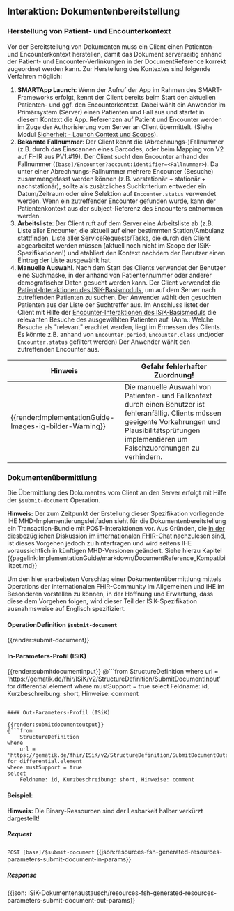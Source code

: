## Interaktion: Dokumentenbereitstellung
### Herstellung von Patient- und Encounterkontext
Vor der Bereitstellung von Dokumenten muss ein Client einen Patienten- und Encounterkontext herstellen, damit das Dokument serverseitig anhand der Patient- und Encounter-Verlinkungen in der DocumentReference korrekt zugeordnet werden kann.
Zur Herstellung des Kontextes sind folgende Verfahren möglich:

1. **SMARTApp Launch**: Wenn der Aufruf der App im Rahmen des SMART-Frameworks erfolgt, kennt der Client bereits beim Start den aktuellen Patienten- und ggf. den Encounterkontext. Dabei wählt ein Anwender im Primärsystem (Server) einen Patienten und Fall aus und startet in diesem Kontext die App. Referenzen auf Patient und Encounter werden im Zuge der Authorisierung vom Server an Client übermittelt. (Siehe Modul [Sicherheit - Launch Context und Scopes](https://simplifier.net/guide/ImplementierungsleitfadenISiK-Sicherheit/ScopesAndLaunchContext)). 
2. **Bekannte Fallnummer**: Der Client kennt die (Abrechnungs-)Fallnummer (z.B. durch das Einscannen eines Barcodes, oder beim Mapping von V2 auf FHIR aus  PV1.#19). Der Client sucht den Encounter anhand der Fallnummer (`[base]/Encounter?account:identifier=<Fallnummer>`). Da unter einer Abrechnungs-Fallnummer mehrere Encounter (Besuche) zusammengefasst werden können (z.B. vorstationär + stationär + nachstationär), sollte als zusätzliches Suchkriterium entweder ein Datum/Zeitraum oder eine Selektion auf `Encounter.status` verwendet werden. Wenn ein zutreffender Encounter gefunden wurde, kann der Patientenkontext aus der subject-Referenz des Encounters entnommen werden. 
3. **Arbeitsliste**: Der Client ruft auf dem Server eine Arbeitsliste ab (z.B. Liste aller Encounter, die aktuell auf einer bestimmten Station/Ambulanz stattfinden, Liste aller ServiceRequests/Tasks, die durch den Client abgearbeitet werden müssen (aktuell noch nicht im Scope der ISiK-Spezifikationen!) und etabliert den Kontext nachdem der Benutzer einen Eintrag der Liste ausgewählt hat.
4. **Manuelle Auswahl**. Nach dem Start des Clients verwendet der Benutzer eine Suchmaske, in der anhand von Patientennummer oder anderer demografischer Daten gesucht werden kann. Der Client verwendet die [Patient-Interaktionen des ISiK-Basismoduls](https://simplifier.net/guide/implementierungsleitfadenisik-basismodul/ImplementationGuide-markdown-Datenobjekte-Datenobjekte-Patient?version=current#ImplementationGuide-markdown-Patient-Patient-Interaktionen), um auf dem Server nach zutreffenden Patienten zu suchen. Der Anwender wählt den gesuchten Patienten aus der Liste der Suchtreffer aus. Im Anschluss listet der Client mit Hilfe der [Encounter-Interaktionen des ISiK-Basismoduls](https://simplifier.net/guide/implementierungsleitfadenisik-basismodul/ImplementationGuide-markdown-Datenobjekte-Datenobjekte-Kontakt?version=current#I-markdown-KontaktGesundheitseinrichtung-Kontakt-Interaktionen) die relevanten Besuche des ausgewählten Patienten auf. (Anm.: Welche Besuche als "relevant" erachtet werden, liegt im Ermessen des Clients. Es könnte z.B. anhand von `Encounter.period`, `Encounter.class` und/oder `Encounter.status` gefiltert werden) Der Anwender wählt den zutreffenden Encounter aus.

| Hinweis | Gefahr fehlerhafter Zuordnung!|
|---------|---------------------|
| {{render:ImplementationGuide-Images-ig-bilder-Warning}} | Die manuelle Auswahl von Patienten- und Fallkontext durch einen Benutzer ist fehleranfällig. Clients müssen geeigente Vorkehrungen und Plausibilitätsprüfungen implementieren um Falschzuordnungen zu verhindern.|

### Dokumentenübermittlung
Die Übermittlung des Dokumentes vom Client an den Server erfolgt mit Hilfe der `$submit-document` Operation.

**Hinweis:** Der zum Zeitpunkt der Erstellung dieser Spezifikation vorliegende IHE MHD-Implementierungsleitfaden sieht für die Dokumentenbereitstellung ein 
Transaction-Bundle mit POST-Interaktionen vor. 
Aus Gründen, die [in der diesbezüglichen Diskussion im internationalen FHIR-Chat](https://chat.fhir.org/#narrow/stream/179223-ihe/topic/MHD.20update.20and.20status) 
nachzulesen sind, ist dieses Vorgehen jedoch zu hinterfragen und wird seitens IHE voraussichtlich in künftigen MHD-Versionen geändert.
Siehe hierzu Kapitel {{pagelink:ImplementationGuide/markdown/DocumentReference_Kompatibilitaet.md}}

Um den hier erarbeiteten Vorschlag einer Dokumentenübermittlung mittels Operations der internationalen FHIR-Community im Allgemeinen und IHE im Besonderen vorstellen zu können, in der Hoffnung und Erwartung, dass diese dem Vorgehen folgen, wird dieser Teil der ISiK-Spezifikation ausnahmsweise auf Englisch spezifiziert.

#### OperationDefinition `$submit-document`

{{render:submit-document}}

#### In-Parameters-Profil (ISiK)

{{render:submitdocumentinput}}
@```from
	StructureDefinition
where 
    url = 'https://gematik.de/fhir/ISiK/v2/StructureDefinition/SubmitDocumentInput' 
for differential.element
where mustSupport = true
select
	Feldname: id, Kurzbeschreibung: short, Hinweise: comment
```

#### Out-Parameters-Profil (ISiK)

{{render:submitdocumentoutput}}
@```from
	StructureDefinition
where 
    url = 'https://gematik.de/fhir/ISiK/v2/StructureDefinition/SubmitDocumentOutput' 
for differential.element
where mustSupport = true
select
	Feldname: id, Kurzbeschreibung: short, Hinweise: comment
```

#### Beispiel:
**Hinweis:** Die Binary-Ressourcen sind der Lesbarkeit halber verkürzt dargestellt!
##### Request
`POST [base]/$submit-document`
{{json:resources-fsh-generated-resources-parameters-submit-document-in-params}}
##### Response
{{json: ISiK-Dokumentenaustausch/resources-fsh-generated-resources-parameters-submit-document-out-params}}







